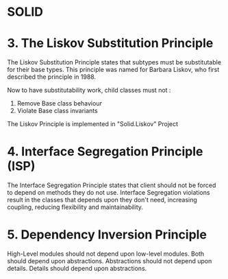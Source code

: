 # SOLID

# 3. The Liskov Substitution Principle
The Liskov Substitution Principle states that subtypes must be substitutable for their base types. 
This principle was named for Barbara Liskov, who first described the principle in 1988.

Now to have substitutability work, child classes must not :
1. Remove Base class behaviour
2. Violate Base class invariants

The Liskov Principle is implemented in "Solid.Liskov" Project

# 4. Interface Segregation Principle (ISP)
The Interface Segregation Principle states that client should not be forced to depend on methods they do not use. Interface Segregation violations result in the classes that depends upon they don't need, increasing coupling, reducing flexibility and maintainability.  

# 5. Dependency Inversion Principle
High-Level modules should not depend upon low-level modules. Both should depend upon abstractions. Abstractions should not depend upon details. Details should depend upon abstractions.
